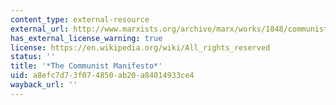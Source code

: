 ```yaml
---
content_type: external-resource
external_url: http://www.marxists.org/archive/marx/works/1848/communist-manifesto/
has_external_license_warning: true
license: https://en.wikipedia.org/wiki/All_rights_reserved
status: ''
title: '*The Communist Manifesto*'
uid: a8efc7d7-3f07-4850-ab20-a84014933ce4
wayback_url: ''
---
```

